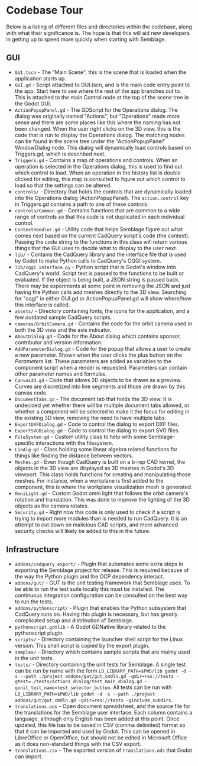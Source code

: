 # Codebase Tour

Below is a listing of different files and directories within the codebase, along with what their significance is. The hope is that this will aid new developers in getting up to speed more quickly when starting with Semblage.

## GUI

* `GUI.tscn` - The "Main Scene", this is the scene that is loaded when the application starts up.
* `GUI.gd` - Script attached to GUI.tscn, and is the main code entry point to the app. Start here to see where the rest of the app branches out to. This is attached to the main Control node at the top of the scene tree in the Godot GUI.
* `ActionPopupPanel.gd` - The GDScript for the Operations dialog. The dialog was originally named "Actions", but "Operations" made more sense and there are some places like this where the naming has not been changed. When the user right clicks on the 3D view, this is the code that is run to display the Operations dialog. The matching nodes can be found in the scene tree under the "ActionPopupPanel" WindowDialog node. This dialog will dynamically load controls based on Triggers.gd, which is described next.
* `Triggers.gd` - Contains a map of operations and controls. When an operation is selected in the Operations dialog, this is used to find out which control to load. When an operation in the history list is double clicked for editing, this map is consulted to figure out which control to load so that the settings can be altered.
* `controls/` - Directory that holds the controls that are dynamically loaded into the Operations dialog (ActionPopupPanel). The `action.control` key in Triggers.gd contains a path to one of these controls.
* `controls/Common.gd` - Contains functions that are common to a wide range of controls so that this code is not duplicated in each individual control.
* `ContextHandler.gd` - Utility code that helps Semblage figure out what comes next based on the current CadQuery script's code (the context). Passing the code string to the functions in this class will return various things that the GUI uses to decide what to display to the user next.
* `lib/` - Contains the CadQuery library and the interface file that is used by Godot to make Python calls to CadQuery's CQGI system.
* `lib/cqgi_interface.py` - Python script that is Godot's window into CadQuery's world. Script text is passed to the functions to be built or evaluated. If the object is being built, a JSON string is passed back. There may be experiments at some point in removing the JSON and just having the Python calls add meshes directly to the 3D view. Searching for "cqgi" in either GUI.gd or ActionPopupPanel.gd will show where/how this interface is called.
* `assets/` - Directory containing fonts, the icons for the application, and a few outdated sample CadQuery scripts.
* `cameras/OrbitCamera.gd` - Contains the code for the orbit camera used in both the 3D view and the axis indicator.
* `AboutDialog.gd` - Code for the About dialog which contains sponsor, contributor and version information.
* `AddParameterDialog.gd` - Code for the popup that allows a user to create a new parameter. Shown when the user clicks the plus button on the _Parameters_ list. These parameters are added as variables to the component script when a render is requested. Parameters can contain other parameter names and formulas.
* `Canvas2D.gd` - Code that allows 2D objects to be drawn as a preview. Curves are discretized into line segments and those are drawn by this canvas code.
* `DocumentTabs.gd` - The document tab that holds the 3D view. It is undecided yet whether there will be multiple document tabs allowed, or whether a component will be selected to make it the focus for editing in the existing 3D view, removing the need to have multiple tabs.
* `ExportDXFDialog.gd` - Code to control the dialog to export DXF files.
* `ExportSVGDialog.gd` - Code to control the dialog to export SVG files.
* `FileSystem.gd` - Custom utility class to help with some Semblage-specific interactions with the filesystem.
* `LinAlg.gd` - Class holding some linear algebra related functions for things like finding the distance between vectors.
* `Meshes.gd` - Even though CadQuery is built on a b-rep CAD kernel, the objects in the 3D view are displayed as 3D meshes in Godot's 3D viewport. This class holds functions for creating and manipulating those meshes. For instance, when a workplane is first added to the component, this is where the workplane visualization mesh is generated.
* `OmniLight.gd` - Custom Godot omni light that follows the orbit camera's rotation and translation. This was done to improve the lighting of the 3D objects as the camera rotates.
* `Security.gd` - Right now this code is only used to check if a script is trying to import more modules than is needed to run CadQuery. It is an attempt to cut down on malicious CAD scripts, and more advanced security checks will likely be added to this in the future.

## Infrastructure

* `addons/cadquery_export/` - Plugin that automates some extra steps in exporting the Semblage project for release. This is required because of the way the Python plugin and the OCP dependency interact.
* `addons/gut/` - GUT is the unit testing framework that Semblage uses. To be able to run the test suite locally this must be installed. The continuous integration configuration can be consulted on the best way to run the tests.
* `addons/pythonscript/` - Plugin that enables the Python subsystem that CadQuery runs on. Having this plugin is necessary, but has greatly complicated setup and distribution of Semblage.
* `pythonscript.gdnlib` - A Godot GDNative library related to the pythonscript plugin.
* `scripts/` - Directory containing the launcher shell script for the Linux version. This shell script is copied by the export plugin.
* `samples/` - Directory which contains sample scripts that are mainly used in the unit tests.
* `tests/` - Directory containing the unit tests for Semblage. A single test can be run by name with the form `LD_LIBRARY_PATH=$PWD/lib godot -d -s --path ./project addons/gut/gut_cmdln.gd -gdir=res://tests -gtest=./tests/actions_dialog/test_main_dialog.gd -gunit_test_name=test_selector_button`. All tests can be run with `LD_LIBRARY_PATH=$PWD/lib godot -d -s --path ./project addons/gut/gut_cmdln.gd -gdir=res://tests -ginclude_subdirs`.
* `translations.ods` - Open document spreadsheet, and the source file for the translations for the Semblage user interface. Each column contains a language, although only English has been added at this point. Once updated, this file has to be saved in CSV (comma delimited) format so that it can be imported and used by Godot. This can be opened in LibreOffice or OpenOffice, but should not be edited in Microsoft Office as it does non-standard things with the CSV export.
* `translations.csv` - The exported version of `translations.ods` that Godot can import.
